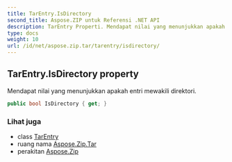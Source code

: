 ```yaml
---
title: TarEntry.IsDirectory
second_title: Aspose.ZIP untuk Referensi .NET API
description: TarEntry Properti. Mendapat nilai yang menunjukkan apakah entri mewakili direktori.
type: docs
weight: 10
url: /id/net/aspose.zip.tar/tarentry/isdirectory/
---
```

## TarEntry.IsDirectory property

Mendapat nilai yang menunjukkan apakah entri mewakili direktori.

```csharp
public bool IsDirectory { get; }
```

### Lihat juga

* class [TarEntry](../)
* ruang nama [Aspose.Zip.Tar](../../tarentry/)
* perakitan [Aspose.Zip](../../../)


